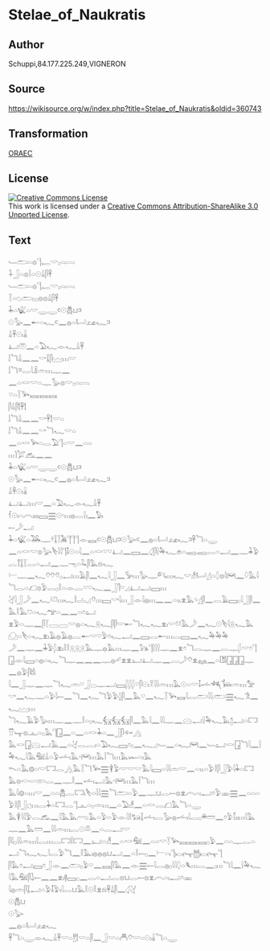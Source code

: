 # Stelae_of_Naukratis

## Author

Schuppi,84.177.225.249,VIGNERON

## Source

https://wikisource.org/w/index.php?title=Stelae_of_Naukratis&oldid=360743

## Transformation

[ORAEC](https://oraec.github.io/)

## License

<a rel="license" href="http://creativecommons.org/licenses/by-sa/3.0/"><img alt="Creative Commons License" style="border-width:0" src="https://i.creativecommons.org/l/by-sa/3.0/88x31.png" /></a><br />This work is licensed under a <a rel="license" href="http://creativecommons.org/licenses/by-sa/3.0/">Creative Commons Attribution-ShareAlike 3.0 Unported License</a>.

## Text

𓄑𓂧𓏏𓊖𓊹𓉻𓎟𓊪𓏏𓇯<br>
𓇑𓃀𓏏𓊖𓌉𓏏𓇳𓏙𓋴𓋹<br>
𓄑𓂧𓏏𓊖𓊹𓉻𓎟𓊪𓏏𓇯<br>
𓇅𓏏𓆇𓂧𓊪𓊪𓊖𓊖𓏙𓋴𓋹<br>
𓇓𓏏𓆤𓏏𓎟𓇾𓇾𓍹𓇳𓆣𓂓𓍺<br>
𓇳𓅭𓈖𓄡𓏏𓆑𓍹𓈖𓐍𓏏𓂡𓃭𓆑𓍺<br>
𓏙𓋹𓇳𓏤𓏇<br>
𓂞𓋝𓈖𓏏𓅐𓆑𓁹𓆑𓏙𓋹<br>
𓌃𓆓𓏙𓈖𓈖𓎡𓆼𓋴𓈉𓏥𓎟<br>
𓌃𓆓𓎼𓂋𓇋𓏎𓏛𓏥𓊃𓈖<br>
𓈖𓏏𓎙𓎟𓏏𓊃𓅭𓊖𓎟𓊪𓏏𓇯<br>
𓎺𓏏𓇅𓅨𓈘𓈘𓈘<br>
𓋴𓏙𓋴𓌀𓋹𓌀<br>
𓌃𓆓𓏙𓈖𓈖𓎡𓋹𓌀𓎟𓏏<br>
𓌃𓆓𓏙𓈖𓈖𓎡𓆓𓆑𓎟𓏏<br>
𓈖𓏏𓎙𓅨𓏏𓂋𓅐𓊹𓏏𓎟𓈖𓏏𓏏<br>
𓏥𓌙𓅯𓃹𓈖𓈖<br>
𓇓𓏏𓆤𓏏𓎟𓇾𓇾𓍹𓇳𓆣𓂓𓍺<br>
𓇳𓅭𓈖𓄡𓏏𓆑𓍹𓈖𓐍𓏏𓂡𓃭𓆑𓍺<br>
𓏙𓋹𓇳𓏤𓏇<br>
𓂞𓂞𓏥𓎟𓈖𓏏𓅐𓆑𓁹𓆑𓏙𓋹<br>
𓆳𓇳𓏤𓏏𓇹𓏤𓏤𓏤𓏤𓈙𓈗𓇳𓎆𓏥𓐍𓂋𓍛𓏤𓈖𓅃<br>
𓍿𓌳𓂝<br>
𓇓𓏏𓆤𓏏𓅒𓊃𓍊𓆼𓇅𓅉𓊹𓊹𓊹𓁹𓈘𓍹𓇳𓆣𓂓𓍺𓇳𓅬𓍹𓈖𓐍𓏏𓂡𓃭𓆑𓍺𓋹𓆓𓏏𓇾<br>
𓈖𓏏𓎙𓎟𓊖𓅬𓌸𓇋𓇋𓊹𓄤𓇳𓏏𓇋𓈖𓏏𓎙𓎺𓎺𓂞𓈖𓈙𓈖𓋑𓋴𓍛𓅆𓆑𓂉𓏏𓈄𓈄𓂋𓏏𓂝𓈖𓊃𓇓𓅱𓐛𓋾𓆼𓇅𓂋𓏏𓂝𓈖𓊃𓁸𓏏𓆗𓋴𓅓𓁶𓆑<br>
𓍕𓊃𓈖𓆑𓄣𓄣𓄣𓊪𓂝𓏥𓄿𓋴𓈖𓆑𓇋𓃀𓈖𓅚𓏥𓅭𓊃𓀐𓏥𓆑𓎟𓀲𓂡𓊨𓏏𓆭𓊖𓇋𓋞𓈖𓆠𓅓𓇋𓆓𓂋𓏏𓆎𓊖𓅱𓂋𓊪𓎛𓏏𓁹𓐛𓎺𓎺𓆑𓈖𓃀𓋿𓎺𓈎𓂞𓂝𓈙𓏥<br>
𓋔𓇋𓃀𓌳𓈖𓆑𓍲𓍔𓏥𓆑𓎛𓐟𓈎𓄣𓏥𓈙𓎡𓇋𓏥𓃀𓁹𓇋𓐍𓏥𓈖𓈖𓏏𓏭𓁷𓅓𓄹𓊨𓋴𓈖𓂋𓄿𓈙𓊪𓇋𓃀𓋴𓈖𓅓𓎛𓅓𓈞𓏏𓆑𓅠𓏏𓈖𓈖𓏏𓏌𓂠<br>
𓁷𓅱𓏏𓊃𓈖𓋴𓇅𓈀𓈀𓎟𓐍𓏏𓆑𓇶𓆑𓋴𓋴𓎟𓄡𓆓𓆑𓆑𓁷𓏤𓎟𓍱𓍱𓅓𓌳𓈖𓆑𓇳𓌸𓇋𓇶𓆑𓅓𓈌𓏏𓌸𓏏𓆑𓁷𓏤𓄿𓐍𓄿𓐍𓐛𓄡𓎟𓎺𓅱𓏌𓆑𓂝𓈖𓈙𓂋𓄡𓏥𓂋𓈙𓈖𓆑𓅆𓅆𓅆<br>
𓌳𓈖𓊃𓈖𓇓𓅱𓆄𓁷𓏤𓎛𓎛𓇶𓇶𓇶𓅓𓊃𓐍𓅓𓏥𓊃𓈖𓃥𓊹𓍛𓍛𓍛𓊃𓈖𓁷𓏌𓆓𓂋𓊃𓈖𓐛𓊃𓆄𓎟𓏌𓊹𓉗𓁹𓇋𓈙𓏏𓐍𓏏𓆑𓆓𓊃𓈖𓈖𓈖𓊃𓐍𓄔𓁷𓁷𓂠𓂞𓊃𓈖𓐙𓌳𓄣𓁷𓈐𓈖𓏏𓀨𓉗𓉗𓉗𓊃𓈖𓐍𓅱𓋴𓀧<br>
𓇋𓈖𓃀𓊃𓈖𓊃𓆓𓆑𓏛𓎺𓃀𓊌𓊃𓂝𓈙𓆄𓆄𓆄𓎺𓋴𓇳𓏤𓎝𓇋𓇋𓏛𓏥𓅓𓇳𓏏𓎟𓄤𓌡𓆈𓍄𓏛𓏥𓅡𓎡𓈖𓆑𓊃𓏏𓅱𓇋𓍿𓈖𓆓𓈖𓆑𓆓𓅱𓅱𓐬𓋴𓈖𓅓𓎺𓈖𓆑𓇅𓅨𓈘𓇋𓂋𓂧𓇋𓇋𓂨𓈗𓆑𓀟𓈖𓆑𓈉𓏥<br>
𓆓𓆑𓄿𓅱𓅭𓏥𓊃𓈖𓊃𓎛𓏏𓊪𓆑𓃶𓃶𓃶𓋴𓈖𓅓𓇋𓈖𓇋𓇋𓊃𓈖𓈍𓂝𓍛𓅆𓆑𓅓𓉺𓂝𓏏𓉐𓎯𓊾𓊖𓊵𓏏𓊪𓅓𓊹𓉗𓈖𓏏𓈖𓏏𓎙𓇓𓏏𓈖𓃀𓋴𓆜𓂻<br>
𓅓𓎙𓉗𓈍𓂝𓅓𓈖𓏏𓋔𓂋𓐛𓏤𓏏𓅐𓆑𓈙𓏌𓊪𓈖𓆑𓈎𓄑𓈖𓏏𓆑𓋞𓈖𓄑𓂠𓎙𓉗𓆓𓇋𓈖𓍛𓅆𓆑𓇋𓅓𓅕𓏙𓏏𓅱𓌡𓏤𓅓𓎆𓋞𓏥𓅓𓌉𓆓𓏥𓅓𓆱𓏏𓏤𓅓<br>
𓌎𓏏𓅓𓊗𓏏𓎟𓉐𓂋𓂻𓅓𓇅𓆓𓅨𓈗𓇉𓅱𓎟𓎟𓎟𓅓𓇋𓈙𓏏𓇋𓇋𓏛𓎟𓈖𓏏𓏭𓏏𓅱𓎛𓋴𓃀𓅱𓇋𓇓𓏏𓉐𓅓𓊖𓎷𓏏𓂩𓂋𓈖𓊃𓎛𓈖𓌡𓏤𓂝𓅓𓎆𓋞𓏥𓅓𓌉𓆓𓏥<br>
𓅓𓇋𓊗𓏏𓏥𓎟𓈖𓏏𓏏𓆣𓐛𓉐𓏤𓌸𓏏𓇋𓇋𓈗𓆓𓂧𓏏𓅱𓈖𓊃𓂓𓂋𓍿𓊖𓁷𓇹𓏏𓏤𓂝𓏌𓅱𓁽𓈗𓈖𓏏𓏏𓏏𓅱𓎛𓋴𓃀𓐎𓏥𓂋𓇓𓏏𓉐𓂋𓊹𓊵𓏏𓊪𓏛𓏥𓈖𓏏𓅐𓀵𓈖𓏏𓎙𓂋𓆎𓅓𓆓𓏏𓇾<br>
𓅓𓇉𓇋𓇋𓅱𓂋𓃹𓈖𓇋𓅓𓅓𓂺𓅓𓏏𓅱𓏏𓅱𓁹𓇋𓎛𓃒𓆼𓌡𓏤𓂋𓅭𓐍𓌡𓏤𓇋𓂋𓊪𓏉𓏠𓈖𓏌𓅱𓎿𓏤𓏤𓏥𓇋𓅓𓊃𓈖𓅓𓏠𓈖𓇋𓇋𓏛𓏥𓐛𓇳𓌨𓈖𓏏𓂋𓂝𓎟<br>
𓋴𓇋𓊪𓇋𓇋𓏛𓏥𓇋𓂋𓏥𓂋𓉐𓌉𓉐𓈖𓂠𓏏𓀵𓈖𓏏𓎙𓅕𓈖𓏏𓏏𓎟𓇅𓅨𓈘𓈘𓈘𓊪𓅱𓈖𓏏𓏏𓊃𓂋𓏏𓂝𓆓𓆑𓆑𓇋𓂋𓅱𓆓𓈖𓎛𓅓𓏤𓐍𓐍𓐍𓂓𓂝𓈖𓏏𓎛𓍿𓊪𓈖𓍕𓏏𓏤𓊹𓋋𓊾𓉯𓋋𓊾𓊹<br>
𓋴𓅓𓏌𓂝𓈙𓏌𓃀𓁹𓈖𓂧𓊪𓅱𓎺𓈖𓈘𓋴𓅓𓈖𓁹𓈗𓍿𓇋𓂋𓐍𓊪𓇋𓇋𓆭𓏏𓆰𓏥𓂋𓈖𓊪𓏥𓆓𓇋𓈖𓍛𓅆𓆑𓇋𓅓𓅕𓋴𓍖𓍿𓈖𓈖𓁷𓏤𓊢𓈙𓊪𓈖𓂋𓏏𓂝𓐛𓊖𓂓𓂋𓍿𓊖𓁷𓇹𓏏𓏤𓂝𓏌𓁽<br>
𓇋𓐍𓏛𓋴𓆼𓂝𓏏𓅱𓄤𓅱𓏤𓇋𓂋𓂓𓅓𓎛𓇳𓎛𓁷𓁶𓋹𓍑𓋴𓈖𓋑𓋔<br>
𓇳𓆣𓂓<br>
𓇳𓅬<br>
𓈖𓐍𓏏𓂡𓃭𓆑<br>
𓋹𓆓𓏏𓇾𓁹𓆑𓏙𓋹𓎟𓏏𓊽𓌀𓎟𓏏𓋴𓈖𓃀𓎟𓏏𓄫𓄣𓎟𓏏𓇳𓏤𓏇𓆓𓏏𓇾<br>
